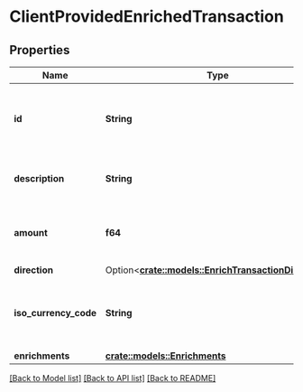 # ClientProvidedEnrichedTransaction

## Properties

Name | Type | Description | Notes
------------ | ------------- | ------------- | -------------
**id** | **String** | The unique ID for the transaction as provided by you in the request. | 
**description** | **String** | The raw description of the transaction. | 
**amount** | **f64** | The absolute value of the transaction (>= 0) | 
**direction** | Option<[**crate::models::EnrichTransactionDirection**](EnrichTransactionDirection.md)> |  | [optional]
**iso_currency_code** | **String** | The ISO-4217 currency code of the transaction e.g. USD. | 
**enrichments** | [**crate::models::Enrichments**](Enrichments.md) |  | 

[[Back to Model list]](../README.md#documentation-for-models) [[Back to API list]](../README.md#documentation-for-api-endpoints) [[Back to README]](../README.md)



